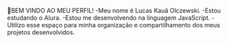 👋BEM VINDO AO MEU PERFIL!
-Meu nome é Lucas Kauã Olczewski.
-Estou estudando o Alura.
-Estou me desenvolvendo na linguagem JavaScript.
-Utilizo esse espaço para minha organização e
compartilhamento dos meus projetos desenvolvidos.



